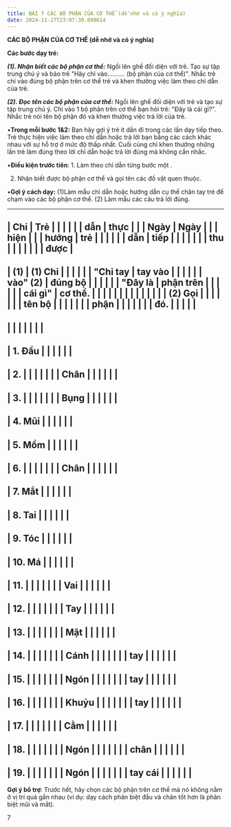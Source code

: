 ```yaml
---
title: BÀI 7 CÁC BỘ PHẬN CỦA CƠ THỂ (dễ nhớ và có ý nghĩa)
date: 2024-11-27T23:07:39.698614
---
```


**CÁC BỘ PHẬN CỦA CƠ THỂ (dễ nhớ và có ý nghĩa)**

**Các bước dạy trẻ:**

***(1). Nhận biết các bộ phận cơ thể:*** Ngồi lên ghế đối diện với
trẻ. Tạo sự tập trung chú ý và bảo trẻ "Hãy chỉ vào.......... (bộ phận
của cơ thể)". Nhắc trẻ chỉ vào đúng bộ phận trên cơ thể trẻ và khen
thưởng việc làm theo chỉ dẫn của trẻ.

***(2). Đọc tên các bộ phận của cơ thể:*** Ngồi lên ghế đối diện với
trẻ và tạo sự tập trung chú ý. Chỉ vào 1 bộ phận trên cơ thể bạn hỏi
trẻ: "Đây là cái gì?". Nhắc trẻ nói tên bộ phận đó và khen thưởng việc
trả lời của trẻ.

•**Trong mỗi bước 1&2:** Bạn hãy gợi ý trẻ ít dần đi trong các lần dạy
tiếp theo. Trẻ thực hiện việc làm theo chỉ dẫn hoặc trả lời bạn bằng
các cách khác nhau với sự hỗ trợ ở mức độ thấp nhất. Cuối cùng chỉ
khen thưởng những lần trẻ làm đúng theo lời chỉ dẫn hoặc trả lời đúng
mà không cần nhắc.

•**Điều kiện trước tiên**: 1. Làm theo chỉ dẫn từng bước một .

2. Nhận biết được bộ phận cơ thể và gọi tên các đồ vật quen thuộc.

•**Gợi ý cách dạy:**
(1)Làm mẫu chỉ dẫn hoặc hướng dẫn cụ thể chân tay trẻ để chạm vào các
bộ phận cơ thể. (2) Làm mẫu các câu trả lời đúng.

-------------------------------------------------------------------------
| **Chỉ     | **Trẻ     |           |           |         |         |
| dẫn**     | thực      |           |           | **Ngày** | **Ngày** |
|           | hiện**    |           |           | **hướng | **trẻ   |
|           |           |           |           | dẫn**   | tiếp    |
|           |           |           |           |           | thu     |
|           |           |           |           |           | được**  |
-------------------------------------------------------------------------
| **(1)     | **(1) Chỉ |           |           |           |           |
| "Chỉ tay  | tay vào   |           |           |           |           |
| vào" (2)  | đúng bộ   |           |           |           |           |
| "Đây là   | phận trên |           |           |           |           |
| cái gì"** | cơ thể.** |           |           |           |           |
|           |           |           |           |           |           |
|           | **(2) Gọi |           |           |           |           |
|           | tên bộ    |           |           |           |           |
|           | phận      |           |           |           |           |
|           | đó.**     |           |           |           |           |
-------------------------------------------------------------------------
|           |           |           |           |           |           |
-------------------------------------------------------------------------
| 1. Đầu |           |           |           |           |           |
-------------------------------------------------------------------------
| 2.     |           |           |           |           |           |
| Chân    |           |           |           |           |           |
-------------------------------------------------------------------------
| 3.     |           |           |           |           |           |
| Bụng    |           |           |           |           |           |
-------------------------------------------------------------------------
| 4. Mũi |           |           |           |           |           |
-------------------------------------------------------------------------
| 5. Mồm |           |           |           |           |           |
-------------------------------------------------------------------------
| 6.     |           |           |           |           |           |
| Chân    |           |           |           |           |           |
-------------------------------------------------------------------------
| 7. Mắt |           |           |           |           |           |
-------------------------------------------------------------------------
| 8. Tai |           |           |           |           |           |
-------------------------------------------------------------------------
| 9. Tóc |           |           |           |           |           |
-------------------------------------------------------------------------
| 10. Má |           |           |           |           |           |
-------------------------------------------------------------------------
| 11.    |           |           |           |           |           |
| Vai     |           |           |           |           |           |
-------------------------------------------------------------------------
| 12.    |           |           |           |           |           |
| Tay     |           |           |           |           |           |
-------------------------------------------------------------------------
| 13.    |           |           |           |           |           |
| Mặt     |           |           |           |           |           |
-------------------------------------------------------------------------
| 14.    |           |           |           |           |           |
| Cánh    |           |           |           |           |           |
| tay     |           |           |           |           |           |
-------------------------------------------------------------------------
| 15.    |           |           |           |           |           |
| Ngón    |           |           |           |           |           |
| tay     |           |           |           |           |           |
-------------------------------------------------------------------------
| 16.    |           |           |           |           |           |
| Khuỷu   |           |           |           |           |           |
| tay     |           |           |           |           |           |
-------------------------------------------------------------------------
| 17.    |           |           |           |           |           |
| Cằm     |           |           |           |           |           |
-------------------------------------------------------------------------
| 18.    |           |           |           |           |           |
| Ngón    |           |           |           |           |           |
| chân    |           |           |           |           |           |
-------------------------------------------------------------------------
| 19.    |           |           |           |           |           |
| Ngón    |           |           |           |           |           |
| tay cái |           |           |           |           |           |
-------------------------------------------------------------------------

**Gợi ý bổ trợ**: Trước hết, hãy chọn các bộ phận trên cơ thể mà nó
không nằm ở vị trí quá gần nhau (ví dụ: dạy cách phân biệt đầu và chân
tốt hơn là phân biệt mũi và mắt).

7

